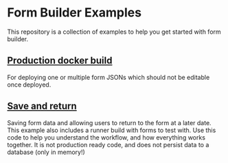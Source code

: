 # Form Builder Examples

This repository is a collection of examples to help you get started with form builder. 

## [Production docker build](./production-docker)

For deploying one or multiple form JSONs which should not be editable once deployed.

## [Save and return](./save-and-return)

Saving form data and allowing users to return to the form at a later date. This example also includes a runner build with forms to test with.
Use this code to help you understand the workflow, and how everything works together. It is not production ready code, and does not persist data to a database (only in memory!)



